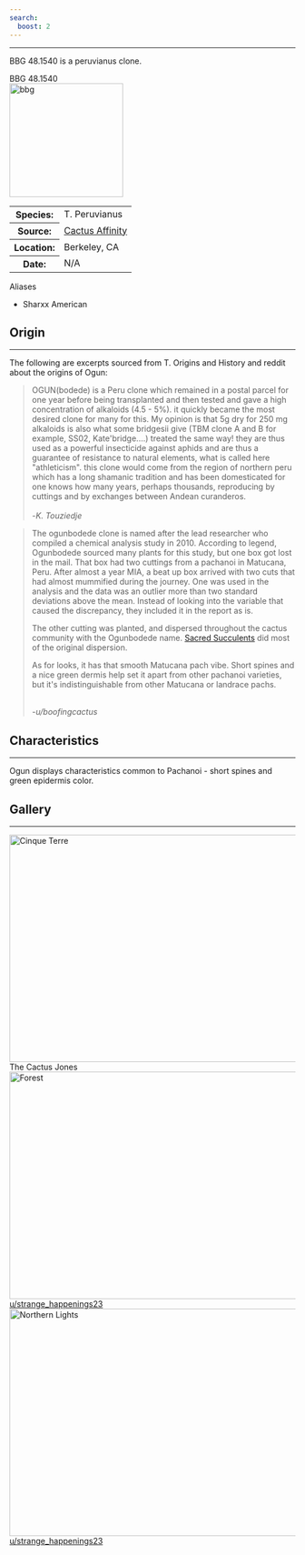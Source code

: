 ```yaml
---
search:
  boost: 2 
---
```


<hr>

BBG 48.1540 is a peruvianus clone.    


<div class="infobox">
<div class="infobox-title">BBG 48.1540</div>
<div class="infobox-image">
<img src="./bbg_1.jpeg" alt="bbg" width="200">

</div>
<table class="infobox-table">
<tr>
    <th class="parameter-title">Species: </th>
    <td>T. Peruvianus</td>
</tr>
<tr>
    <th class="parameter-title">Source: </th>
    <td><a href="https://cactusaffinity.com/" target="_blank">Cactus Affinity</a></td>
</tr>
<tr>
    <th class="parameter-title" >Location: </th>
    <td>Berkeley, CA</td>
</tr>
<tr>
    <th class="parameter-title">Date: </th>
    <td>N/A</td>
</tr>
</table>
<div class="infobox-title">Aliases</div>
<ul class="infobox-table">
    <li class="alias-name">Sharxx American </li>
</ul>
</div>



## Origin
<hr>

The following are excerpts sourced from T. Origins and History and reddit about the origins of Ogun:

<blockquote>
OGUN(bodede) is a Peru clone which remained in a postal parcel for one year before being transplanted and then tested and gave a high concentration of alkaloids (4.5 - 5%). it quickly became the most desired clone for many for this. My opinion is that 5g dry for 250 mg alkaloids is also what some bridgesii give (TBM clone A and B for example, SS02, Kate'bridge....) treated the same way! they are thus used as a powerful insecticide against aphids and are thus a guarantee of resistance to natural elements, what is called here "athleticism". this clone would come from the region of northern peru which has a long shamanic tradition and has been domesticated for one knows how many years, perhaps thousands, reproducing by cuttings and by exchanges between Andean curanderos.<br><br>    
-<em>K. Touziedje</em>
</blockquote>

<blockquote>
The ogunbodede clone is named after the lead researcher who compiled a chemical analysis study in 2010. According to legend, Ogunbodede sourced many plants for this study, but one box got lost in the mail. That box had two cuttings from a pachanoi in Matucana, Peru. After almost a year MIA, a beat up box arrived with two cuts that had almost mummified during the journey. One was used in the analysis and the data was an outlier more than two standard deviations above the mean. Instead of looking into the variable that caused the discrepancy, they included it in the report as is.

The other cutting was planted, and dispersed throughout the cactus community with the Ogunbodede name. <a href="https://sacredsucculents.com/" target="_blank">Sacred Succulents</a> did most of the original dispersion.

As for looks, it has that smooth Matucana pach vibe. Short spines and a nice green dermis help set it apart from other pachanoi varieties, but it's indistinguishable from other Matucana or landrace pachs.<br><br>

-<em>u/boofingcactus</em>
</blockquote>


## Characteristics 
<hr>

Ogun displays characteristics common to Pachanoi - short spines and green epidermis color.


## Gallery
<hr>  

<div class="gallery">
  <a target="_blank" href="./ogun1.webp">
    <img src="./ogun1.webp" alt="Cinque Terre" width="600" height="400">
  </a>
  <div class="desc">The Cactus Jones</div>
</div>

<div class="gallery">
  <a target="_blank" href="./ogun2.webp">
    <img src="./ogun2.webp" alt="Forest" width="600" height="400">
    <div class="desc">u/strange_happenings23</div>
  </a>
 
</div>

<div class="gallery">
  <a target="_blank" href="./ogun3.webp">
    <img src="./ogun3.webp" alt="Northern Lights" width="600" height="400">
    <div class="desc">u/strange_happenings23</div>
  </a>

</div>